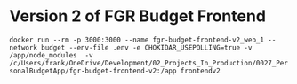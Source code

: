 # Version 2 of FGR Budget Frontend


`docker run --rm -p 3000:3000 --name fgr-budget-frontend-v2_web_1 --network budget --env-file .env -e CHOKIDAR_USEPOLLING=true -v /app/node_modules  -v /c/Users/frank/OneDrive/Development/02_Projects_In_Production/0027_PersonalBudgetApp/fgr-budget-frontend-v2:/app frontendv2`
